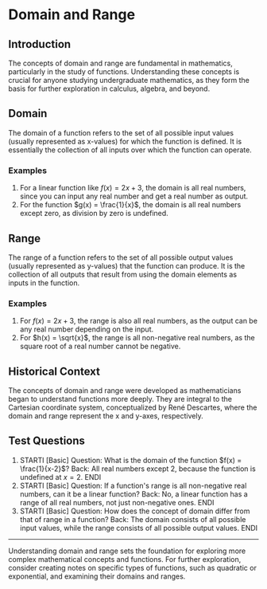 # Domain and Range

## Introduction
The concepts of domain and range are fundamental in mathematics, particularly in the study of functions. Understanding these concepts is crucial for anyone studying undergraduate mathematics, as they form the basis for further exploration in calculus, algebra, and beyond.

## Domain
The domain of a function refers to the set of all possible input values (usually represented as x-values) for which the function is defined. It is essentially the collection of all inputs over which the function can operate.

### Examples
1. For a linear function like $f(x) = 2x + 3$, the domain is all real numbers, since you can input any real number and get a real number as output.
2. For the function $g(x) = \frac{1}{x}$, the domain is all real numbers except zero, as division by zero is undefined.

## Range
The range of a function refers to the set of all possible output values (usually represented as y-values) that the function can produce. It is the collection of all outputs that result from using the domain elements as inputs in the function.

### Examples
1. For $f(x) = 2x + 3$, the range is also all real numbers, as the output can be any real number depending on the input.
2. For $h(x) = \sqrt{x}$, the range is all non-negative real numbers, as the square root of a real number cannot be negative.

## Historical Context
The concepts of domain and range were developed as mathematicians began to understand functions more deeply. They are integral to the Cartesian coordinate system, conceptualized by René Descartes, where the domain and range represent the x and y-axes, respectively.

## Test Questions
1. STARTI [Basic] Question: What is the domain of the function $f(x) = \frac{1}{x-2}$? Back: All real numbers except 2, because the function is undefined at $x = 2$. ENDI
2. STARTI [Basic] Question: If a function's range is all non-negative real numbers, can it be a linear function? Back: No, a linear function has a range of all real numbers, not just non-negative ones. ENDI
3. STARTI [Basic] Question: How does the concept of domain differ from that of range in a function? Back: The domain consists of all possible input values, while the range consists of all possible output values. ENDI

---

Understanding domain and range sets the foundation for exploring more complex mathematical concepts and functions. For further exploration, consider creating notes on specific types of functions, such as quadratic or exponential, and examining their domains and ranges.